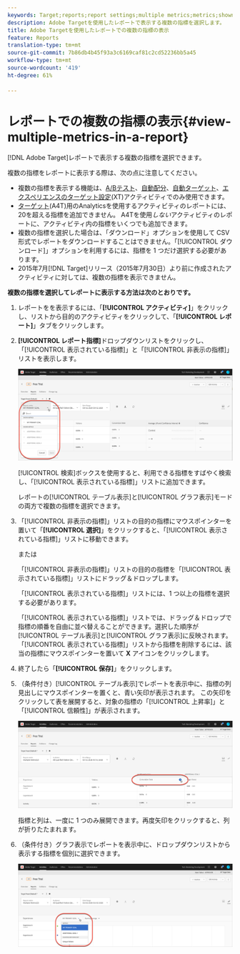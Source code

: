 ```yaml
---
keywords: Target;reports;report settings;multiple metrics;metrics;shown metrics;hidden metrics
description: Adobe Targetを使用したレポートで表示する複数の指標を選択します。
title: Adobe Targetを使用したレポートでの複数の指標の表示
feature: Reports
translation-type: tm+mt
source-git-commit: 7b86db4b45f93a3c6169caf81c2cd52236bb5a45
workflow-type: tm+mt
source-wordcount: '419'
ht-degree: 61%

---
```



# レポートでの複数の指標の表示{#view-multiple-metrics-in-a-report}

[!DNL Adobe Target]レポートで表示する複数の指標を選択できます。

複数の指標をレポートに表示する際は、次の点に注意してください。

* 複数の指標を表示する機能は、[A/Bテスト](/help/c-activities/t-test-ab/test-ab.md)、[自動配分](/help/c-activities/automated-traffic-allocation/automated-traffic-allocation.md)、[自動ターゲット](/help/c-activities/auto-target/auto-target-to-optimize.md)、[エクスペリエンスのターゲット設定](/help/c-activities/t-experience-target/experience-target.md)(XT)アクティビティでのみ使用できます。
* [ターゲット](/help/c-integrating-target-with-mac/a4t/a4t.md)(A4T)用のAnalyticsを使用するアクティビティのレポートには、20を超える指標を追加できません。 A4Tを使用&#x200B;*しない*&#x200B;アクティビティのレポートに、アクティビティ内の指標をいくつでも追加できます。
* 複数の指標を選択した場合は、「[](/help/c-reports/downloading-data-in-csv-file.md)ダウンロード」オプションを使用して CSV 形式でレポートをダウンロードすることはできません。「[!UICONTROL ダウンロード]」オプションを利用するには、指標を 1 つだけ選択する必要があります。
* 2015年7月[!DNL Target]リリース（2015年7月30日）より前に作成されたアクティビティに対しては、複数の指標を表示できません。

**複数の指標を選択してレポートに表示する方法は次のとおりです。**

1. レポートをを表示するには、「**[!UICONTROL アクティビティ]**」をクリックし、リストから目的のアクティビティをクリックして、「**[!UICONTROL レポート]**」タブをクリックします。
1. **[!UICONTROL レポート指標]**&#x200B;ドロップダウンリストをクリックし、「[!UICONTROL 表示されている指標]」と「[!UICONTROL 非表示の指標]」リストを表示します。

   ![](assets/multiple_metrics.png)

   [!UICONTROL 検索]ボックスを使用すると、利用できる指標をすばやく検索し、「[!UICONTROL 表示されている指標]」リストに追加できます。

   レポートの[!UICONTROL テーブル表示]と[!UICONTROL グラフ表示]モードの両方で複数の指標を選択できます。

1. 「[!UICONTROL 非表示の指標]」リストの目的の指標にマウスポインターを置いて「**[!UICONTROL 選択]**」をクリックすると、「[!UICONTROL 表示されている指標]」リストに移動できます。

   または

   「[!UICONTROL 非表示の指標]」リストの目的の指標を「[!UICONTROL 表示されている指標]」リストにドラッグ＆ドロップします。

   「[!UICONTROL 表示されている指標]」リストには、1 つ以上の指標を選択する必要があります。

   「[!UICONTROL 表示されている指標]」リストでは、ドラッグ＆ドロップで指標の順番を自由に並べ替えることができます。選択した順序が[!UICONTROL テーブル表示]と[!UICONTROL グラフ表示]に反映されます。 「[!UICONTROL 表示されている指標]」リストから指標を削除するには、該当の指標にマウスポインターを置いて **X** アイコンをクリックします。

1. 終了したら「**[!UICONTROL 保存]**」をクリックします。
1. （条件付き）[!UICONTROL テーブル表示]でレポートを表示中に、指標の列見出しにマウスポインターを置くと、青い矢印が表示されます。 この矢印をクリックして表を展開すると、対象の指標の「[!UICONTROL 上昇率]」と「[!UICONTROL 信頼性]」が表示されます。

   ![](assets/multiple_metrics_table.png)

   指標と列は、一度に 1 つのみ展開できます。再度矢印をクリックすると、列が折りたたまれます。

1. （条件付き）グラフ表示でレポートを表示中に、ドロップダウンリストから表示する指標を個別に選択できます。

   ![](assets/multiple_metrics_graph.png)

